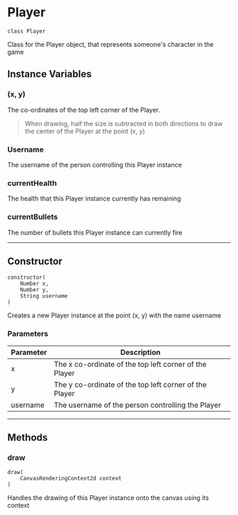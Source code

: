 # Player
```
class Player
```

Class for the Player object, that represents someone's character in the game

## Instance Variables

### (x, y)

The co-ordinates of the top left corner of the Player.

> When drawing, half the size is subtracted in both directions to draw the center of the Player at the point (x, y)

### Username

The username of the person controlling this Player instance

### currentHealth

The health that this Player instance currently has remaining

### currentBullets

The number of bullets this Player instance can currently fire

***

## Constructor
```
constructor(
    Number x,
    Number y,
    String username
)
```

Creates a new Player instance at the point (x, y) with the name username

### Parameters
| Parameter |                        Description                        |
| --------- | --------------------------------------------------------- |
|     x     |  The x co-ordinate of the top left corner of the Player   |
|     y     |  The y co-ordinate of the top left corner of the Player   |
|  username |     The username of the person controlling the Player     |

***

## Methods

### draw
```
draw(
    CanvasRenderingContext2d context
)
```

Handles the drawing of this Player instance onto the canvas using its context